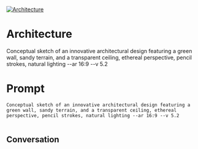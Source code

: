 
[![Architecture](https://flow-prompt-covers.s3.us-west-1.amazonaws.com/icon/Lofi/i1.png)]()
# Architecture 
Conceptual sketch of an innovative architectural design featuring a green wall, sandy terrain, and a transparent ceiling, ethereal perspective, pencil strokes, natural lighting --ar 16:9 --v 5.2





# Prompt

```
Conceptual sketch of an innovative architectural design featuring a green wall, sandy terrain, and a transparent ceiling, ethereal perspective, pencil strokes, natural lighting --ar 16:9 --v 5.2


```

## Conversation




